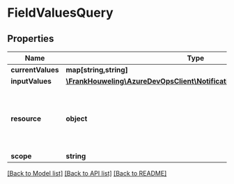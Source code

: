 # FieldValuesQuery

## Properties
Name | Type | Description | Notes
------------ | ------------- | ------------- | -------------
**currentValues** | **map[string,string]** |  | [optional] 
**inputValues** | [**\FrankHouweling\AzureDevOpsClient\Notification\Model\FieldInputValues[]**](FieldInputValues.md) |  | [optional] 
**resource** | **object** | Subscription containing information about the publisher/consumer and the current input values | [optional] 
**scope** | **string** |  | [optional] 

[[Back to Model list]](../README.md#documentation-for-models) [[Back to API list]](../README.md#documentation-for-api-endpoints) [[Back to README]](../README.md)


